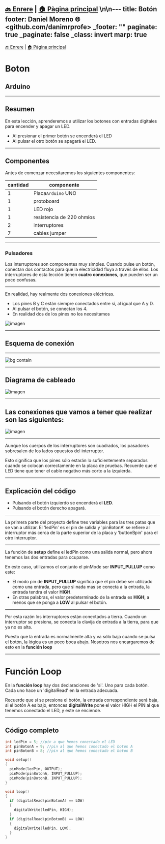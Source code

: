 [🔙 Enrere](../) | [🏠 Pàgina principal](http://danimrprofe.github.io/apuntes/) \n\n---
title: Botón
footer: Daniel Moreno 🌐 <github.com/danimrprofe>
_footer: ""
paginate: true
_paginate: false
_class: invert
marp: true
---

[🔙 Enrere](../) | [🏠 Pàgina principal](http://danimrprofe.github.io/apuntes/)

# Boton

## Arduino

---

## Resumen

En esta lección, aprenderemos a utilizar los botones con entradas digitales para  encender y apagar un LED.

- Al presionar el primer botón se encenderá el LED
- Al pulsar el otro botón se apagará el LED.

---

## Componentes

Antes de comenzar necesitaremos los siguientes componentes:

| cantidad | componente                |
| -------- | ------------------------- |
| 1        | Placa``Arduino`` UNO      |
| 1        | protoboard                |
| 1        | LED rojo                  |
| 1        | resistencia de 220 ohmios |
| 2        | interruptores             |
| 7        | cables jumper             |

---

### Pulsadores

Los interruptores son componentes muy simples. Cuando pulse un botón, conectan dos contactos para que la electricidad fluya a través de ellos. Los interruptores de esta lección tienen **cuatro conexiones**, que pueden ser un poco confusas.

---

En realidad, hay realmente dos conexiones eléctricas.
- Los pines B y C están siempre conectados entre sí, al igual que A y D.
- Al pulsar el botón, se conectan los 4.
- En realidad dos de los pines no los necesitamos

![imagen](media/image67.jpeg)

---

## Esquema de conexión

---

![bg contain](media/image68.jpeg)

---

## Diagrama de cableado

![imagen](media/image69.jpeg)

---

## Las conexiones que vamos a tener que realizar son las siguientes:

![imagen](media/image70.jpeg)

---

Aunque los cuerpos de los interruptores son cuadrados, los pasadores sobresalen de los lados opuestos del interruptor.

Esto significa que los pines sólo estarán lo suficientemente separados cuando se colocan correctamente en la placa de pruebas.
Recuerde que el LED tiene que tener el cable negativo más corto a la izquierda.

---

## Explicación del código

- Pulsando el botón izquierdo se encenderá el **LED**.
- Pulsando el botón derecho apagará.

---

La primera parte del proyecto define tres variables para las tres patas que se van a utilizar. El 'ledPin' es el pin de salida y 'pinBotonA' se refiere al interruptor más cerca de la parte superior de la placa y 'buttonBpin' para el otro interruptor.

---

La función de **setup** define el ledPin como una salida normal, pero ahora tenemos las dos entradas para ocuparse.

En este caso, utilizamos el conjunto el pinMode ser **INPUT_PULLUP** como este:

- El modo pin de **INPUT_PULLUP** significa que el pin debe ser utilizado como una entrada, pero que si nada mas se conecta a la entrada, la entrada tendra el valor **HIGH**.
- En otras palabras, el valor predeterminado de la entrada es **HIGH**, a menos que se ponga a **LOW** al pulsar el botón.

---

Por esta razón los interruptores están conectados a tierra. Cuando un interruptor se presiona, se conecta la clavija de entrada a la tierra, para que ya no es alta.

Puesto que la entrada es normalmente alta y va sólo baja cuando se pulsa el botón, la lógica es un poco boca abajo. Nosotros nos encargaremos de esto en la **función loop**

---

# Función Loop
En la **función loop** hay dos declaraciones de 'si'. Uno para cada botón. Cada uno hace un 'digitalRead' en la entrada adecuada.

Recuerde que si se presiona el botón, la entrada correspondiente será baja, si el botón A es bajo, entonces  **digitalWrite** pone el valor HIGH el PIN al que tenemos conectado el LED, y este se enciende.

---

## Código completo

```c linenums="1" title="pruebaBoton.ino"
int ledPin = 5; //pin a que hemos conectado el LED
int pinBotonA = 9; //pin al que hemos conectado el boton A
int pinBotonB = 8; //pin al que hemos conectado el boton B

void setup()
{
  pinMode(ledPin, OUTPUT);
  pinMode(pinBotonA, INPUT_PULLUP);
  pinMode(pinBotonB, INPUT_PULLUP);
}

void loop()
{
  if (digitalRead(pinBotonA) == LOW)
  {
    digitalWrite(ledPin, HIGH);
  }
  if (digitalRead(pinBotonB) == LOW)
  {
    digitalWrite(ledPin, LOW);
  }
}
```
